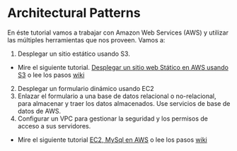 # Architectural Patterns
En éste tutorial vamos a trabajar con Amazon Web Services (AWS) y utilizar las múltiples herramientas que nos proveen.
Vamos a: 
1. Desplegar un sitio estático usando S3.
- Mire el siguiente tutorial. [Desplegar un sitio web Stático en AWS usando S3](https://www.youtube.com/watch?v=f325oL9Zunw) 
  o lee los pasos [wiki](https://github.com/jcamilovelandiab/ArchitecturalPatternsAWS/tree/master/Static%20Website)
2. Desplegar un formulario dinámico usando EC2
3. Enlazar el formulario a una base de datos relacional o no-relacional, para almacenar y traer los datos almacenados. Use servicios de base de datos de AWS.
4. Configurar un VPC para gestionar la seguridad y los permisos de acceso a sus servidores.

- Mire el siguiente tutorial [EC2, MySql en AWS](https://www.youtube.com/watch?v=QzbjZ304Ff4&feature=youtu.be)
  o lee los pasos [wiki](https://github.com/jcamilovelandiab/ArchitecturalPatternsAWS/edit/master/EC2-MySQL)


